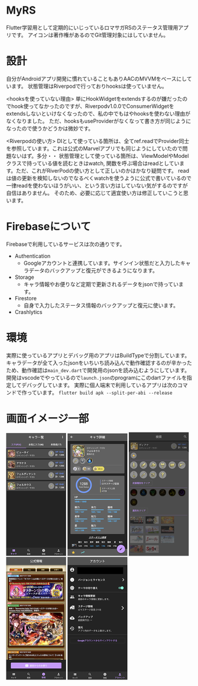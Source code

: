# MyRS
Flutter学習用として定期的にいじっているロマサガRSのステータス管理用アプリです。
アイコンは著作権があるのでGit管理対象にはしていません。

# 設計
自分がAndroidアプリ開発に慣れていることもありAACのMVVMをベースにしています。
状態管理はRiverpodで行っておりhooksは使っていません。

<hooksを使っていない理由>
単にHookWidgetをextendsするのが嫌だったのでhook使ってなかったのですが、Riverpodv1.0.0でConsumerWidgetをextendsしないといけなくなったので、私の中でもはやhooksを使わない理由がなくなりました。
ただ、hooksもuseProviderがなくなって書き方が同じようになったので使うかどうかは微妙です。

<Riverpodの使い方>
DIとして使っている箇所は、全てref.readでProvider同士を参照しています。これは公式のMarvelアプリでも同じようにしていたので問題ないはず。多分・・
状態管理として使っている箇所は、ViewModelやModelクラスで持っている値を読むときはwatch, 関数を呼ぶ場合はreadとしています。ただ、これがRiverPodの使い方として正しいのかはかなり疑問です。
readは値の更新を検知しないのでなるべくwatchを使うように公式で書いているので一律readを使わないほうがいい、という言い方はしていない気がするのですが自信はありません。
そのため、必要に応じて適宜使い方は修正していこうと思います。

# Firebaseについて
Firebaseで利用しているサービスは次の通りです。
  - Authentication
    - Googleアカウントと連携しています。サインイン状態だと入力したキャラデータのバックアップと復元ができるようになります。
  - Storage
    - キャラ情報やお便りなど定期で更新されるデータをjsonで持っています。
  - Firestore
    - 自身で入力したステータス情報のバックアップと復元に使います。
  - Crashlytics
# 環境
実際に使っているアプリとデバッグ用のアプリはBuildTypeで分割しています。
キャラデータが全て入ったjsonをいちいち読み込んで動作確認するのが辛かったため、動作確認は`main_dev.dart`で開発用のjsonを読み込むようにしています。
開発はvscodeでやっているので`launch.json`のprogramにこのdartファイルを指定してデバッグしています。
実際に個人端末で利用しているアプリは次のコマンドで作っています。
`flutter build apk --split-per-abi --release`

# 画面イメージ一部
![01](/images/01_char_list.png)
![02](/images/02_char_detail.png)
![03](images/03_search.png)
![04](images/04_info.png)
![05](images/05_account.png)
